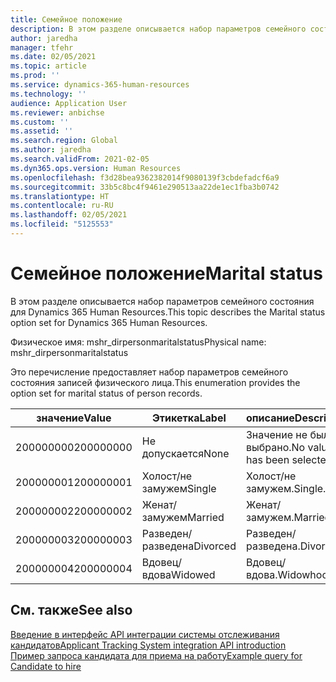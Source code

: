 ```yaml
---
title: Семейное положение
description: В этом разделе описывается набор параметров семейного состояния для Dynamics 365 Human Resources.
author: jaredha
manager: tfehr
ms.date: 02/05/2021
ms.topic: article
ms.prod: ''
ms.service: dynamics-365-human-resources
ms.technology: ''
audience: Application User
ms.reviewer: anbichse
ms.custom: ''
ms.assetid: ''
ms.search.region: Global
ms.author: jaredha
ms.search.validFrom: 2021-02-05
ms.dyn365.ops.version: Human Resources
ms.openlocfilehash: f3d28bea9362382014f9080139f3cbdefadcf6a9
ms.sourcegitcommit: 33b5c8bc4f9461e290513aa22de1ec1fba3b0742
ms.translationtype: HT
ms.contentlocale: ru-RU
ms.lasthandoff: 02/05/2021
ms.locfileid: "5125553"
---
```

# <a name="marital-status"></a><span data-ttu-id="59d8c-103">Семейное положение</span><span class="sxs-lookup"><span data-stu-id="59d8c-103">Marital status</span></span>

<span data-ttu-id="59d8c-104">В этом разделе описывается набор параметров семейного состояния для Dynamics 365 Human Resources.</span><span class="sxs-lookup"><span data-stu-id="59d8c-104">This topic describes the Marital status option set for Dynamics 365 Human Resources.</span></span>

<span data-ttu-id="59d8c-105">Физическое имя: mshr_dirpersonmaritalstatus</span><span class="sxs-lookup"><span data-stu-id="59d8c-105">Physical name: mshr_dirpersonmaritalstatus</span></span>

<span data-ttu-id="59d8c-106">Это перечисление предоставляет набор параметров семейного состояния записей физического лица.</span><span class="sxs-lookup"><span data-stu-id="59d8c-106">This enumeration provides the option set for marital status of person records.</span></span>

| <span data-ttu-id="59d8c-107">значение</span><span class="sxs-lookup"><span data-stu-id="59d8c-107">Value</span></span> | <span data-ttu-id="59d8c-108">Этикетка</span><span class="sxs-lookup"><span data-stu-id="59d8c-108">Label</span></span> | <span data-ttu-id="59d8c-109">описание</span><span class="sxs-lookup"><span data-stu-id="59d8c-109">Description</span></span> |
| --- | --- | --- |
| <span data-ttu-id="59d8c-110">200000000</span><span class="sxs-lookup"><span data-stu-id="59d8c-110">200000000</span></span> | <span data-ttu-id="59d8c-111">Не допускается</span><span class="sxs-lookup"><span data-stu-id="59d8c-111">None</span></span> | <span data-ttu-id="59d8c-112">Значение не было выбрано.</span><span class="sxs-lookup"><span data-stu-id="59d8c-112">No value has been selected.</span></span>
| <span data-ttu-id="59d8c-113">200000001</span><span class="sxs-lookup"><span data-stu-id="59d8c-113">200000001</span></span> | <span data-ttu-id="59d8c-114">Холост/не замужем</span><span class="sxs-lookup"><span data-stu-id="59d8c-114">Single</span></span> | <span data-ttu-id="59d8c-115">Холост/не замужем.</span><span class="sxs-lookup"><span data-stu-id="59d8c-115">Single.</span></span> |
| <span data-ttu-id="59d8c-116">200000002</span><span class="sxs-lookup"><span data-stu-id="59d8c-116">200000002</span></span> | <span data-ttu-id="59d8c-117">Женат/замужем</span><span class="sxs-lookup"><span data-stu-id="59d8c-117">Married</span></span> | <span data-ttu-id="59d8c-118">Женат/замужем.</span><span class="sxs-lookup"><span data-stu-id="59d8c-118">Married.</span></span> |
| <span data-ttu-id="59d8c-119">200000003</span><span class="sxs-lookup"><span data-stu-id="59d8c-119">200000003</span></span> | <span data-ttu-id="59d8c-120">Разведен/разведена</span><span class="sxs-lookup"><span data-stu-id="59d8c-120">Divorced</span></span> | <span data-ttu-id="59d8c-121">Разведен/разведена.</span><span class="sxs-lookup"><span data-stu-id="59d8c-121">Divorced.</span></span> |
| <span data-ttu-id="59d8c-122">200000004</span><span class="sxs-lookup"><span data-stu-id="59d8c-122">200000004</span></span> | <span data-ttu-id="59d8c-123">Вдовец/вдова</span><span class="sxs-lookup"><span data-stu-id="59d8c-123">Widowed</span></span> | <span data-ttu-id="59d8c-124">Вдовец/вдова.</span><span class="sxs-lookup"><span data-stu-id="59d8c-124">Widowhood.</span></span> |

## <a name="see-also"></a><span data-ttu-id="59d8c-125">См. также</span><span class="sxs-lookup"><span data-stu-id="59d8c-125">See also</span></span>

[<span data-ttu-id="59d8c-126">Введение в интерфейс API интеграции системы отслеживания кандидатов</span><span class="sxs-lookup"><span data-stu-id="59d8c-126">Applicant Tracking System integration API introduction</span></span>](hr-admin-integration-ats-api-introduction.md)<br>
[<span data-ttu-id="59d8c-127">Пример запроса кандидата для приема на работу</span><span class="sxs-lookup"><span data-stu-id="59d8c-127">Example query for Candidate to hire</span></span>](hr-admin-integration-ats-api-candidate-to-hire-example-query.md)
